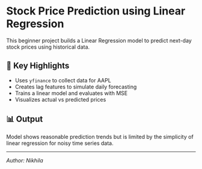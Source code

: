 # Stock Price Prediction using Linear Regression

This beginner project builds a Linear Regression model to predict next-day stock prices using historical data.

## 🔧 Key Highlights
- Uses `yfinance` to collect data for AAPL
- Creates lag features to simulate daily forecasting
- Trains a linear model and evaluates with MSE
- Visualizes actual vs predicted prices

## 📊 Output
Model shows reasonable prediction trends but is limited by the simplicity of linear regression for noisy time series data.

---
*Author: Nikhila*
